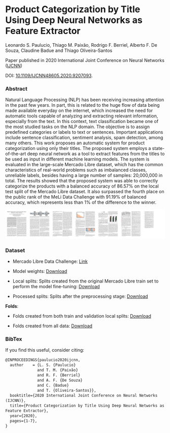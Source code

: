 # Product Categorization by Title Using Deep Neural Networks as Feature Extractor

Leonardo S. Paulucio, Thiago M. Paixão, Rodrigo F. Berriel, Alberto F. De Souza, Claudine Badue and Thiago Oliveira-Santos

Paper published in  2020 International Joint Conference on Neural Networks ([IJCNN](https://www.ijcnn.org/))

DOI: [10.1109/IJCNN48605.2020.9207093](https://doi.org/10.1109/IJCNN48605.2020.9207093).

### Abstract
Natural Language Processing (NLP) has been receiving increasing attention in the past few years. In part, this is related to the huge flow of data being made available everyday on the internet, which increased the need for automatic tools capable of analyzing and extracting relevant information, especially from the text. In this context, text classification became one of the most studied tasks on the NLP domain. The objective is to assign predefined categories or labels to text or sentences. Important applications include sentence classification, sentiment analysis, spam detection, among many others. This work proposes an automatic system for product categorization using only their titles. The proposed system employs a state-of-the-art deep neural network as a tool to extract features from the titles to be used as input in different machine learning models. The system is evaluated in the large-scale Mercado Libre dataset, which has the common characteristics of real-world problems such as imbalanced classes, unreliable labels, besides having a large number of samples: 20,000,000 in total. The results showed that the proposed system was able to correctly categorize the products with a balanced accuracy of 86.57% on the local test split of the Mercado Libre dataset. It also surpassed the fourth place on the public rank of the MeLi Data Challenge with 91.19% of balanced accuracy, which represents less than 1% of the difference to the winner.

[![Overview](https://github.com/lspaulucio/product-categorization-ijcnn-2020/blob/master/images/thumbnail.jpeg)](https://ieeexplore.ieee.org/document/9207093)

### Dataset

- Mercado Libre Data Challenge: [Link](https://ml-challenge.mercadolibre.com/downloads)

- Model weights: [Download](https://drive.google.com/drive/folders/1taz_iIwJQ-AunaF5EzFZ9d39HvriKe6Q?usp=sharing)

- Local splits: 
Splits created from the original Mercado Libre train set to perform the model fine-tuning: [Download](https://drive.google.com/drive/folders/1YY8I9o-R7BvU8WGRLaUKhoOsvI1gqe-o?usp=sharing)

- Processed splits: 
Splits after the preprocessing stage: [Download](https://drive.google.com/drive/folders/11ey3nY4UhA_A-aqp9Xo7maTr-3IJT0Mu?usp=sharing)

**Folds**: 
- Folds created from both train and validation local splits: [Download](https://drive.google.com/drive/folders/1Uq4BvADvm93CWdXuXjfEcRdSjpaZGrSP?usp=sharing) 

- Folds created from all data: [Download](https://drive.google.com/drive/folders/1249DBijRF06JGLi7FQQluCKIR9Uht2WI?usp=sharing)

### BibTex

If you find this useful, consider citing:
    
    @INPROCEEDINGS{paulucio2020ijcnn,
      author    = {L. S. {Paulucio} 
                  and T. M. {Paixão} 
                  and R. F. {Berriel} 
                  and A. F. {De Souza} 
                  and C. {Badue} 
                  and T. {Oliveira-Santos}},
      booktitle={2020 International Joint Conference on Neural Networks (IJCNN)}, 
      title={Product Categorization by Title Using Deep Neural Networks as Feature Extractor}, 
      year={2020},
      pages={1-7},
    }
